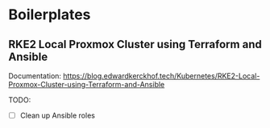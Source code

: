 # Boilerplates

## RKE2 Local Proxmox Cluster using Terraform and Ansible

Documentation: <https://blog.edwardkerckhof.tech/Kubernetes/RKE2-Local-Proxmox-Cluster-using-Terraform-and-Ansible>

TODO:

- [ ] Clean up Ansible roles
